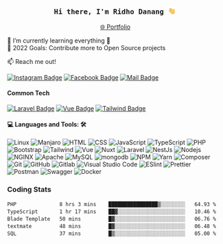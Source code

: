 <h3 align="center"><samp><strong>Hi there, I'm Ridho Danang </strong></samp> <img src="assets/images/waving-hand-joypixels.gif" width="20" alt="hi"></h3>
<p align="center"><a href="https://rdanang-dev.github.io" target="_blank">🌐 Portfolio</a>
</a></p>


🌱 I’m currently learning everything 🤣<br/>
🥅 2022 Goals: Contribute more to Open Source projects



:mailbox: Reach me out!

[![Instagram Badge](https://img.shields.io/badge/-@ikan__gondrong-e84393?style=for-the-badge&labelColor=e84393&logo=instagram&logoColor=white)](https://instagram.com/ikan_gondrong)
[![Facebook Badge](https://img.shields.io/badge/-rdanang-139ef8?style=for-the-badge&labelColor=139ef8&logo=facebook&logoColor=white)](https://www.facebook.com/ridho.iyoy)
[![Mail Badge](https://img.shields.io/badge/-rdanang.dev@gmail.com-c0392b?style=for-the-badge&labelColor=c0392b&logo=gmail&logoColor=white)](mailto:rdanang.dev@gmail.com)


#### Common Tech
[![Laravel Badge](https://img.shields.io/badge/-Laravel-ff2d20?style=for-the-badge&labelColor=black&logo=Laravel&logoColor=ff2d20)](https://laravel.com/)
[![Vue Badge](https://img.shields.io/badge/-VueJS-41b883?style=for-the-badge&labelColor=black&logo=Vue.js&logoColor=41b883)](https://v3.vuejs.org/) [![Tailwind Badge](https://img.shields.io/badge/-Tailwind-06b6d4?style=for-the-badge&labelColor=black&logo=tailwindcss&logoColor=06b6d4)](https://tailwindcss.com/)



#### 💻 Languages and Tools: 🛠️<br>

![Linux](https://img.shields.io/badge/-Linux-000000?style=flat&logo=Linux&logoColor=000000&labelColor=ffffff)
![Manjaro](https://img.shields.io/badge/-Manjaro-000000?style=flat&logo=Manjaro&logoColor=35bf5c)
![HTML](https://img.shields.io/badge/-HTML-000000?style=flat&logo=html5&logoColor=ffffff&labelColor=E34F26)
![CSS](https://img.shields.io/badge/-CSS-000000?style=flat&logo=css3&logoColor=ffffff&labelColor=1572B6) 
![JavaScript](https://img.shields.io/badge/-JavaScript-000000?style=flat&logo=javascript)
![TypeScript](https://img.shields.io/badge/-TypeScript-000000?style=flat&logo=TypeScript)
![PHP](https://img.shields.io/badge/-PHP-000000?style=flat&logo=php&labelColor=ffffff)
![Bootstrap](https://img.shields.io/badge/-Bootstrap-000000?style=flat&logo=bootstrap&logoColor=ffffff&labelColor=563D7C)
![Tailwind](https://img.shields.io/badge/-TailwindCSS-000000?style=flat&logo=Tailwindcss&logoColor=06b6d4&labelColor=ffffff)
![Vue](https://img.shields.io/badge/-Vue-000000?style=flat&logo=vue.js)
![Nuxt](https://img.shields.io/badge/-Nuxt-000000?style=flat&logo=Nuxt.js)
![Laravel](https://img.shields.io/badge/-Laravel-000000?style=flat&logo=Laravel&labelColor=ffffff)
![NestJs](https://img.shields.io/badge/-NestJS-000000?style=flat&logo=nestjs&labelColor=ffffff&logoColor=E0234E)
![Nodejs](https://img.shields.io/badge/-Nodejs-000000?style=flat&logo=Node.js&labelColor=ffffff)
![NGINX](https://img.shields.io/badge/-NGINX-000000?style=flat&logo=nginx&labelColor=ffffff&logoColor=009137)
![Apache](https://img.shields.io/badge/-Apache-000000?style=flat&logo=apache&labelColor=ffffff&logoColor=ce2127)
![MySQL](https://img.shields.io/badge/-MySQL-000000?style=flat&logo=mysql&labelColor=ffffff)
![mongodb](https://img.shields.io/badge/-MongoDB-000000?style=flat&logo=mongodb&labelColor=ffffff)
![NPM](https://img.shields.io/badge/-NPM-000000?style=flat&logo=npm&labelColor=ffffff)
![Yarn](https://img.shields.io/badge/-Yarn-000000?style=flat&logo=Yarn&labelColor=ffffff)
![Composer](https://img.shields.io/badge/-Composer-000000?style=flat&logo=Composer&labelColor=ffffff&logoColor=000000)
![Git](https://img.shields.io/badge/-Git-000000?style=flat&logo=git&logoColor=F05032&labelColor=ffffff)
![GitHub](https://img.shields.io/badge/-GitHub-000000?style=flat&logo=github&logoColor=000000&labelColor=ffffff)
![Gitlab](https://img.shields.io/badge/-GitLab-000000?style=flat&logo=Gitlab&logoColor=000000&labelColor=ffffff)
![Visual Studio Code](https://img.shields.io/badge/-VSCode-000000?style=flat&logo=visual-studio-code&labelColor=ffffff&logoColor=007ACC)
![ESlint](https://img.shields.io/badge/-ESlint-000000?style=flat&logo=ESlint&labelColor=4B32C3)
![Prettier](https://img.shields.io/badge/-Prettier-000000?style=flat&logo=Prettier&labelColor=4B32C3)
![Postman](https://img.shields.io/badge/-Postman-000000?style=flat&logo=Postman&labelColor=ffffff)
![Swagger](https://img.shields.io/badge/-swagger-000000?style=flat&logo=swagger&labelColorlogoColor=85EA2D)
![Docker](https://img.shields.io/badge/-Docker-000000?style=flat&logo=Docker&labelColor=ffffff&logoColor=2496ED)


### Coding Stats
<!--START_SECTION:waka-->

```txt
PHP              8 hrs 3 mins    ████████████████▒░░░░░░░░   64.93 %
TypeScript       1 hr 17 mins    ██▓░░░░░░░░░░░░░░░░░░░░░░   10.46 %
Blade Template   50 mins         █▓░░░░░░░░░░░░░░░░░░░░░░░   06.76 %
textmate         48 mins         █▓░░░░░░░░░░░░░░░░░░░░░░░   06.48 %
SQL              37 mins         █▒░░░░░░░░░░░░░░░░░░░░░░░   05.00 %
```

<!--END_SECTION:waka-->


<!---
rdanang-dev/rdanang-dev is a ✨ special ✨ repository because its `README.md` (this file) appears on your GitHub profile.
You can click the Preview link to take a look at your changes.
--->
